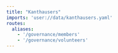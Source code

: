 ```yaml
---
title: "Kanthausers"
imports: 'user://data/kanthausers.yaml'
routes:
  aliases:
    - '/governance/members'
    - '/governance/volunteers'
---
```

